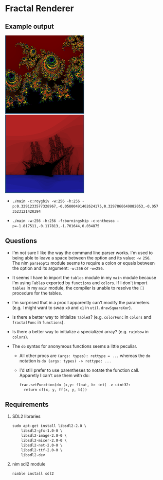 # Fractal Renderer

## Example output

![Mandelbrot](images/mandelbrot.png)
![BurningShip](images/burningship.png)

* `./main -c:roygbiv -w:256 -h:256 -p:0.3291233577328967,-0.05800491402624175,0.3297866649882053,-0.0573523121420294`

* `./main -w:256 -h:256 -f:burningship -c:onthesea -p=-1.817511,-0.117813,-1.701644,0.034875`

## Questions

* I'm not sure I like the way the command line parser works.  I'm used to being
  able to leave a space between the option and its value: `-w 256`.  The nim
  `parseopt2` module seems to require a colon or equals between the option and
  its argument: `-w:256` or `-w=256`.

* It seems I have to import the `tables` module in my `main` module because I'm
  using `Table`s exported by `functions` and `colors`.  If I don't import
  `tables` in my `main` module, the compiler is unable to resolve the `[]`
  procedure for the tables.

* I'm surprised that in a proc I apparently can't modify the parameters (e.g.
  I might want to swap `x0` and `x1` in `util.drawSquareXor`).

* Is there a better way to initialize `Table`s?  (e.g. `colorFunc` in `colors`
  and `fractalFunc` in `functions`).

* Is there a better way to initialize a specialized array? (e.g. `rainbow` in
  `colors`).

* The `do` syntax for anonymous functions seems a little peculiar.

  * All other procs are `(args: types): rettype = ...` whereas the `do`
    notation is `do (args: types) -> rettype: ...`

  * I'd still prefer to use parentheses to notate the function call.  Apparetly
    I can't use them with do:

    ```
    frac.setFunction(do (x,y: float, b: int) -> uint32:
      return cf(x, y, ff(x, y, b)))
	```

## Requirements

1.  SDL2 libraries
	```
	sudo apt-get install libsdl2-2.0 \
		libsdl2-gfx-1.0-0 \
		libsdl2-image-2.0-0 \
		libsdl2-mixer-2.0-0 \
		libsdl2-net-2.0-0 \
		libsdl2-ttf-2.0-0 \
		libsdl2-dev
	```

2.  nim sdl2 module
	```
	nimble install sdl2
	```
